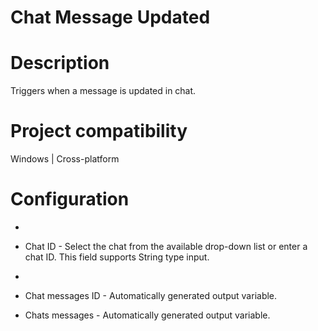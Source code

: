 ﻿# Chat Message Updated

# Description

Triggers when a message is updated in chat.

# Project compatibility

Windows | Cross-platform

# Configuration

* 
* Chat ID - Select the chat from the available drop-down list or enter a chat ID. This field supports String type input.
* 





* Chat messages ID - Automatically generated output variable.
* Chats messages - Automatically generated output variable.
